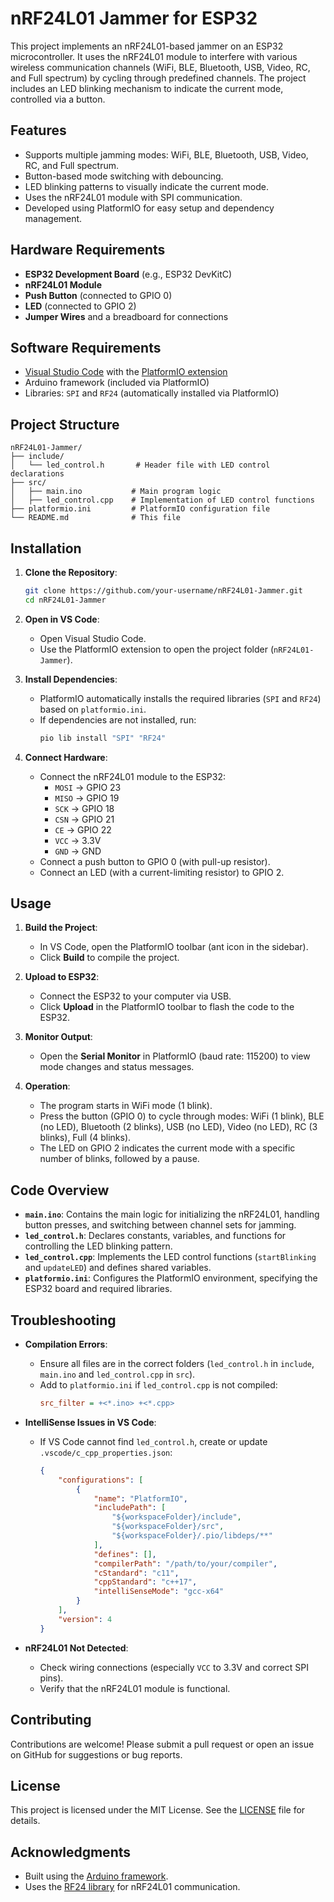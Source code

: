 # nRF24L01 Jammer for ESP32

This project implements an nRF24L01-based jammer on an ESP32 microcontroller. It uses the nRF24L01 module to interfere with various wireless communication channels (WiFi, BLE, Bluetooth, USB, Video, RC, and Full spectrum) by cycling through predefined channels. The project includes an LED blinking mechanism to indicate the current mode, controlled via a button.

## Features
- Supports multiple jamming modes: WiFi, BLE, Bluetooth, USB, Video, RC, and Full spectrum.
- Button-based mode switching with debouncing.
- LED blinking patterns to visually indicate the current mode.
- Uses the nRF24L01 module with SPI communication.
- Developed using PlatformIO for easy setup and dependency management.

## Hardware Requirements
- **ESP32 Development Board** (e.g., ESP32 DevKitC)
- **nRF24L01 Module**
- **Push Button** (connected to GPIO 0)
- **LED** (connected to GPIO 2)
- **Jumper Wires** and a breadboard for connections

## Software Requirements
- [Visual Studio Code](https://code.visualstudio.com/) with the [PlatformIO extension](https://platformio.org/install/ide?install=vscode)
- Arduino framework (included via PlatformIO)
- Libraries: `SPI` and `RF24` (automatically installed via PlatformIO)

## Project Structure
```
nRF24L01-Jammer/
├── include/
│   └── led_control.h       # Header file with LED control declarations
├── src/
│   ├── main.ino           # Main program logic
│   ├── led_control.cpp    # Implementation of LED control functions
├── platformio.ini         # PlatformIO configuration file
└── README.md              # This file
```

## Installation
1. **Clone the Repository**:
   ```bash
   git clone https://github.com/your-username/nRF24L01-Jammer.git
   cd nRF24L01-Jammer
   ```

2. **Open in VS Code**:
   - Open Visual Studio Code.
   - Use the PlatformIO extension to open the project folder (`nRF24L01-Jammer`).

3. **Install Dependencies**:
   - PlatformIO automatically installs the required libraries (`SPI` and `RF24`) based on `platformio.ini`.
   - If dependencies are not installed, run:
     ```bash
     pio lib install "SPI" "RF24"
     ```

4. **Connect Hardware**:
   - Connect the nRF24L01 module to the ESP32:
     - `MOSI` → GPIO 23
     - `MISO` → GPIO 19
     - `SCK` → GPIO 18
     - `CSN` → GPIO 21
     - `CE` → GPIO 22
     - `VCC` → 3.3V
     - `GND` → GND
   - Connect a push button to GPIO 0 (with pull-up resistor).
   - Connect an LED (with a current-limiting resistor) to GPIO 2.

## Usage
1. **Build the Project**:
   - In VS Code, open the PlatformIO toolbar (ant icon in the sidebar).
   - Click **Build** to compile the project.

2. **Upload to ESP32**:
   - Connect the ESP32 to your computer via USB.
   - Click **Upload** in the PlatformIO toolbar to flash the code to the ESP32.

3. **Monitor Output**:
   - Open the **Serial Monitor** in PlatformIO (baud rate: 115200) to view mode changes and status messages.

4. **Operation**:
   - The program starts in WiFi mode (1 blink).
   - Press the button (GPIO 0) to cycle through modes: WiFi (1 blink), BLE (no LED), Bluetooth (2 blinks), USB (no LED), Video (no LED), RC (3 blinks), Full (4 blinks).
   - The LED on GPIO 2 indicates the current mode with a specific number of blinks, followed by a pause.

## Code Overview
- **`main.ino`**: Contains the main logic for initializing the nRF24L01, handling button presses, and switching between channel sets for jamming.
- **`led_control.h`**: Declares constants, variables, and functions for controlling the LED blinking pattern.
- **`led_control.cpp`**: Implements the LED control functions (`startBlinking` and `updateLED`) and defines shared variables.
- **`platformio.ini`**: Configures the PlatformIO environment, specifying the ESP32 board and required libraries.

## Troubleshooting
- **Compilation Errors**:
  - Ensure all files are in the correct folders (`led_control.h` in `include`, `main.ino` and `led_control.cpp` in `src`).
  - Add to `platformio.ini` if `led_control.cpp` is not compiled:
    ```ini
    src_filter = +<*.ino> +<*.cpp>
    ```

- **IntelliSense Issues in VS Code**:
  - If VS Code cannot find `led_control.h`, create or update `.vscode/c_cpp_properties.json`:
    ```json
    {
        "configurations": [
            {
                "name": "PlatformIO",
                "includePath": [
                    "${workspaceFolder}/include",
                    "${workspaceFolder}/src",
                    "${workspaceFolder}/.pio/libdeps/**"
                ],
                "defines": [],
                "compilerPath": "/path/to/your/compiler",
                "cStandard": "c11",
                "cppStandard": "c++17",
                "intelliSenseMode": "gcc-x64"
            }
        ],
        "version": 4
    }
    ```

- **nRF24L01 Not Detected**:
  - Check wiring connections (especially `VCC` to 3.3V and correct SPI pins).
  - Verify that the nRF24L01 module is functional.

## Contributing
Contributions are welcome! Please submit a pull request or open an issue on GitHub for suggestions or bug reports.

## License
This project is licensed under the MIT License. See the [LICENSE](LICENSE) file for details.

## Acknowledgments
- Built using the [Arduino framework](https://www.arduino.cc/).
- Uses the [RF24 library](https://github.com/nRF24/RF24) for nRF24L01 communication.